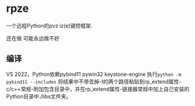 # rpze

一个远程Python的pvz iz(e)键控框架.

还在做 可能永远做不好

## 编译
VS 2022，Python依赖pybind11 pywin32 keystone-engine
执行`python -m pybind11 --includes` 将结果中不带去掉-I的两个路径粘贴到rp_extend属性-c/c++常规-附加包含目录中，并在rp_extend属性-链接器常规中加上自己安装的Python目录中./libs文件夹。